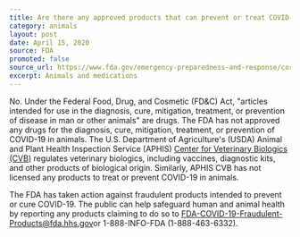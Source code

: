 ```yaml
---
title: Are there any approved products that can prevent or treat COVID-19 in animals?
category: animals
layout: post
date: April 15, 2020
source: FDA
promoted: false
source_url: https://www.fda.gov/emergency-preparedness-and-response/coronavirus-disease-2019-covid-19/coronavirus-disease-2019-covid-19-frequently-asked-questions
excerpt: Animals and medications
---
```


No. Under the Federal Food, Drug, and Cosmetic (FD&C) Act, "articles intended for use in the diagnosis, cure, mitigation, treatment, or prevention of disease in man or other animals" are drugs. The FDA has not approved any drugs for the diagnosis, cure, mitigation, treatment, or prevention of COVID-19 in animals. The U.S. Department of Agriculture's (USDA) Animal and Plant Health Inspection Service (APHIS) [Center for Veterinary Biologics (CVB)](https://www.aphis.usda.gov/aphis/ourfocus/animalhealth/veterinary-biologics) regulates veterinary biologics, including vaccines, diagnostic kits, and other products of biological origin. Similarly, APHIS CVB has not licensed any products to treat or prevent COVID-19 in animals.

The FDA has taken action against fraudulent products intended to prevent or cure COVID-19. The public can help safeguard human and animal health by reporting any products claiming to do so to [FDA-COVID-19-Fraudulent-Products@fda.hhs.gov](mailto:FDA-COVID-19-Fraudulent-Products@fda.hhs.gov)or 1-888-INFO-FDA (1-888-463-6332).